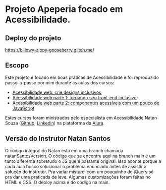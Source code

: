# Projeto Apeperia focado em Acessibilidade.

## Deploy do projeto

https://billowy-zippy-gooseberry.glitch.me/

## Escopo

Este projeto é focado em boas práticas de Acessibilidade e foi reproduzido passo-a-passo por mim durante as aulas dos cursos:

- [Acessibilidade web: crie designs inclusivos](https://www.alura.com.br/curso-online-acessibilidade-web-design-inclusivos);
- [Acessibilidade web parte 1: tornando seu front-end inclusivo](https://www.alura.com.br/conteudo/acessibilidade-web-front-end);
- [Acessibilidade web parte 2: componentes acessíveis com um pouco de JavaScript](https://www.alura.com.br/conteudo/acessibilidade-web-front-end-parte-2)

Estes cursos foram ministrados pelo especialista em Acessibilidade Natan Souza ([Github](https://github.com/designernatan), [Linkedin](https://www.linkedin.com/in/designernatan/)) na plataforma da [Alura](https://www.alura.com.br/).

## Versão do Instrutor Natan Santos

O código integral do Natan está em uma branch chamada natanSantosVersion.
O código que se encontra aqui na branch main é um tanto diferente sobretudo o JS que é bastante original.
Isso aconte porque a cada aula busco solucionar o problema enunciado antes de assistir a solução do instrutor.
Pra variar misturei com um pouquinho de jQuery só pra dar uma praticada de leve.
Algumas customizações foram feitas no HTML e CSS.
O deploy acima é do código na main.
